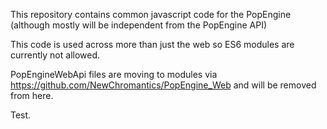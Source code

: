 This repository contains common javascript code for the PopEngine (although mostly will be independent from the PopEngine API)

This code is used across more than just the web so ES6 modules are currently not allowed.

PopEngineWebApi files are moving to modules via https://github.com/NewChromantics/PopEngine_Web and will be removed from here.

Test.
